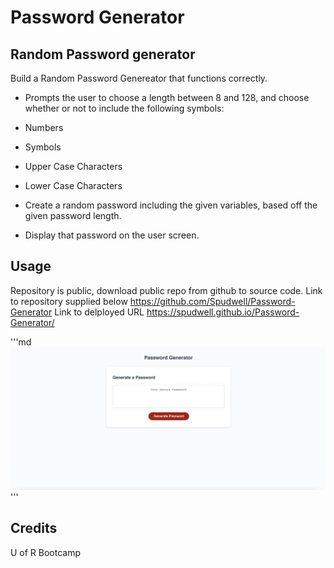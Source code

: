 # Password Generator

## Random Password generator

Build a Random Password Genereator that functions correctly.

- Prompts the user to choose a length between 8 and 128, and choose whether or not to include the following symbols:
- Numbers
- Symbols
- Upper Case Characters
- Lower Case Characters

- Create a random password including the given variables, based off the given password length.
- Display that password on the user screen.

## Usage

Repository is public, download public repo from github to source code.
Link to repository supplied below
https://github.com/Spudwell/Password-Generator
Link to delployed URL
https://spudwell.github.io/Password-Generator/

'''md
![Base Screenshot](assets/images/PGreadmepic.png)
'''

## Credits

U of R Bootcamp
